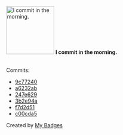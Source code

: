 <img src="https://my-badges.github.io/my-badges/morning-commits.png" alt="I commit in the morning." title="I commit in the morning." width="128">
<strong>I commit in the morning.</strong>
<br><br>

Commits:

- <a href="https://github.com/eryajf/eryajf/commit/9c77240310ca629264c8d1cbb8158798bdbb0add">9c77240</a>
- <a href="https://github.com/eryajf/learning-weekly/commit/a6232abe9fec5785cbcb26441d4d193d91bb8d76">a6232ab</a>
- <a href="https://github.com/eryajf/Thanks-Mirror/commit/247e629fa0ddb65e34ad064468646f65d90fb399">247e629</a>
- <a href="https://github.com/eryajf/cloud_dns_exporter/commit/3b2e94a79361773e40b989d0da8672b8c1552a17">3b2e94a</a>
- <a href="https://github.com/eryajf/cloud_dns_exporter/commit/f7d2d51501ed1af0c230d09efd60f544a8770a62">f7d2d51</a>
- <a href="https://github.com/eryajf/cloud_dns_exporter/commit/c00cda5a75babbc7f908c34402bbb8f46e799da4">c00cda5</a>


Created by <a href="https://github.com/my-badges/my-badges">My Badges</a>